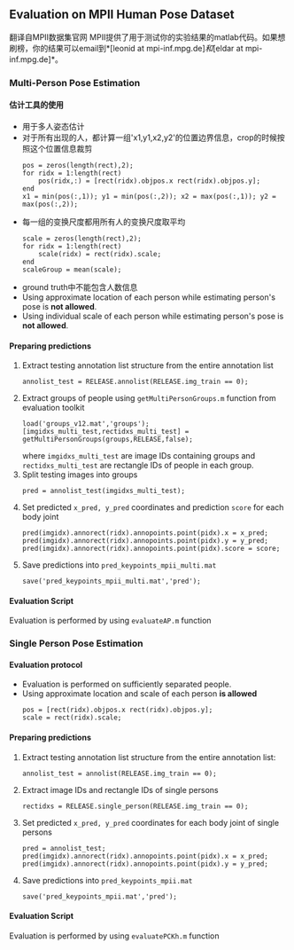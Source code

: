 ## Evaluation on MPII Human Pose Dataset

翻译自MPII数据集官网
MPII提供了用于测试你的实验结果的matlab代码。如果想刷榜，你的结果可以email到*[leonid at mpi-inf.mpg.de]*和*[eldar at mpi-inf.mpg.de]*。

### Multi-Person Pose Estimation

#### 估计工具的使用
- 用于多人姿态估计
- 对于所有出现的人，都计算一组'x1,y1,x2,y2'的位置边界信息，crop的时候按照这个位置信息裁剪
    ```
    pos = zeros(length(rect),2);
    for ridx = 1:length(rect)
        pos(ridx,:) = [rect(ridx).objpos.x rect(ridx).objpos.y];
    end
    x1 = min(pos(:,1)); y1 = min(pos(:,2)); x2 = max(pos(:,1)); y2 = max(pos(:,2));
    ```
- 每一组的变换尺度都用所有人的变换尺度取平均
    ```
    scale = zeros(length(rect),2);
    for ridx = 1:length(rect)
        scale(ridx) = rect(ridx).scale; 	
    end
    scaleGroup = mean(scale);
    ```
- ground truth中不能包含人数信息
- Using approximate location of each person while estimating person's pose is **not allowed**.
- Using individual scale of each person while estimating person's pose is **not allowed**.

#### Preparing predictions
1. Extract testing annotation list structure from the entire annotation list
    ```
    annolist_test = RELEASE.annolist(RELEASE.img_train == 0);
    ```
2. Extract groups of people using `getMultiPersonGroups.m` function from evaluation toolkit
    ```
    load('groups_v12.mat','groups');
    [imgidxs_multi_test,rectidxs_multi_test] = getMultiPersonGroups(groups,RELEASE,false);
    ```
    where `imgidxs_multi_test` are image IDs containing groups and `rectidxs_multi_test` are rectangle IDs of people in each group.
3. Split testing images into groups
    ```
    pred = annolist_test(imgidxs_multi_test);
    ```
4. Set predicted `x_pred, y_pred` coordinates and prediction `score` for each body joint
    ```
    pred(imgidx).annorect(ridx).annopoints.point(pidx).x = x_pred;
    pred(imgidx).annorect(ridx).annopoints.point(pidx).y = y_pred;
    pred(imgidx).annorect(ridx).annopoints.point(pidx).score = score;
    ```
5. Save predictions into `pred_keypoints_mpii_multi.mat`
    ```
    save('pred_keypoints_mpii_multi.mat','pred');
    ```

#### Evaluation Script
Evaluation is performed by using `evaluateAP.m` function

### Single Person Pose Estimation

#### Evaluation protocol
- Evaluation is performed on sufficiently separated people.
- Using approximate location and scale of each person **is allowed**
    ```
    pos = [rect(ridx).objpos.x rect(ridx).objpos.y];
    scale = rect(ridx).scale;
    ```

#### Preparing predictions
1. Extract testing annotation list structure from the entire annotation list:
    ```
    annolist_test = annolist(RELEASE.img_train == 0);
    ```
2. Extract image IDs and rectangle IDs of single persons
    ```
    rectidxs = RELEASE.single_person(RELEASE.img_train == 0);
    ```
3. Set predicted `x_pred, y_pred` coordinates for each body joint of single persons
    ```
    pred = annolist_test;
    pred(imgidx).annorect(ridx).annopoints.point(pidx).x = x_pred;
    pred(imgidx).annorect(ridx).annopoints.point(pidx).y = y_pred;
    ```
4. Save predictions into `pred_keypoints_mpii.mat`
    ```
    save('pred_keypoints_mpii.mat','pred');
    ``` 

#### Evaluation Script
Evaluation is performed by using `evaluatePCKh.m` function